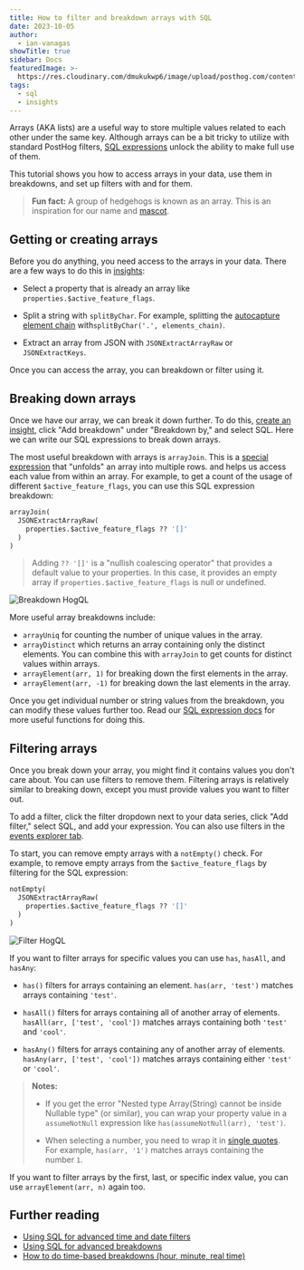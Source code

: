```yaml
---
title: How to filter and breakdown arrays with SQL
date: 2023-10-05
author:
  - ian-vanagas
showTitle: true
sidebar: Docs
featuredImage: >-
  https://res.cloudinary.com/dmukukwp6/image/upload/posthog.com/contents/images/tutorials/banners/tutorial-17.png
tags:
  - sql
  - insights
---
```


Arrays (AKA lists) are a useful way to store multiple values related to each other under the same key. Although arrays can be a bit tricky to utilize with standard PostHog filters, [SQL expressions](/docs/sql/expressions) unlock the ability to make full use of them. 

This tutorial shows you how to access arrays in your data, use them in breakdowns, and set up filters with and for them.

> **Fun fact:** A group of hedgehogs is known as an array. This is an inspiration for our name and [mascot](/community/profiles/720).

## Getting or creating arrays

Before you do anything, you need access to the arrays in your data. There are a few ways to do this in [insights](https://app.posthog.com/home):

- Select a property that is already an array like `properties.$active_feature_flags`.

- Split a string with `splitByChar`.  For example, splitting the [autocapture element chain](/tutorials/hogql-autocapture) with`splitByChar('.', elements_chain)`.

- Extract an array from JSON with `JSONExtractArrayRaw` or `JSONExtractKeys`.

Once you can access the array, you can breakdown or filter using it.

## Breaking down arrays

Once we have our array, we can break it down further. To do this, [create an insight](https://app.posthog.com/insights/new), click "Add breakdown" under "Breakdown by," and select SQL. Here we can write our SQL expressions to break down arrays. 

The most useful breakdown with arrays is `arrayJoin`. This is a [special expression](https://clickhouse.com/docs/en/sql-reference/functions/array-join) that "unfolds" an array into multiple rows. and helps us access each value from within an array. For example, to get a count of the usage of different `$active_feature_flags`, you can use this SQL expression breakdown:

```sql
arrayJoin(
  JSONExtractArrayRaw(
    properties.$active_feature_flags ?? '[]'
  )
)
```

> Adding `?? '[]'`  is a "nullish coalescing operator" that provides a default value to your properties. In this case, it provides an empty array if `properties.$active_feature_flags` is null or undefined.

![Breakdown HogQL](https://res.cloudinary.com/dmukukwp6/image/upload/v1710055416/posthog.com/contents/images/tutorials/array-filter-breakdown/breakdown.png)

More useful array breakdowns include:

- `arrayUniq` for counting the number of unique values in the array.
- `arrayDistinct` which returns an array containing only the distinct elements. You can combine this with `arrayJoin` to get counts for distinct values within arrays.
- `arrayElement(arr, 1)` for breaking down the first elements in the array.
- `arrayElement(arr, -1)` for breaking down the last elements in the array.

Once you get individual number or string values from the breakdown, you can modify these values further too. Read our [SQL expression docs](/docs/sql/expressions) for more useful functions for doing this.

## Filtering arrays

Once you break down your array, you might find it contains values you don't care about. You can use filters to remove them. Filtering arrays is relatively similar to breaking down, except you must provide values you want to filter out.

To add a filter, click the filter dropdown next to your data series, click "Add filter," select SQL, and add your expression. You can also use filters in the [events explorer tab](https://app.posthog.com/events).

To start, you can remove empty arrays with a `notEmpty()` check. For example, to remove empty arrays from the `$active_feature_flags` by filtering for the SQL expression:

```sql
notEmpty(
  JSONExtractArrayRaw(
    properties.$active_feature_flags ?? '[]'
  )
)
```

![Filter HogQL](https://res.cloudinary.com/dmukukwp6/image/upload/v1710055416/posthog.com/contents/images/tutorials/array-filter-breakdown/filter.png)

If you want to filter arrays for specific values you can use `has`, `hasAll`, and `hasAny`:

- `has()` filters for arrays containing an element. `has(arr, 'test')` matches arrays containing `'test'`.

- `hasAll()` filters for arrays containing all of another array of elements. `hasAll(arr, ['test', 'cool'])` matches arrays containing both `'test'` and `'cool'`.

- `hasAny()` filters for arrays containing any of another array of elements. `hasAny(arr, ['test', 'cool'])` matches arrays containing either `'test'` or `'cool'`.

> **Notes:**
>
> - If you get the error "Nested type Array(String) cannot be inside Nullable type" (or similar), you can wrap your property value in a `assumeNotNull` expression like `has(assumeNotNull(arr), 'test')`.
> 
> - When selecting a number, you need to wrap it in [single quotes](/docs/sql/expressions#accessible-data). For example, `has(arr, '1')` matches arrays containing the number `1`.

If you want to filter arrays by the first, last, or specific index value, you can use `arrayElement(arr, n)` again too.

## Further reading

- [Using SQL for advanced time and date filters](/tutorials/hogql-date-time-filters)
- [Using SQL for advanced breakdowns](/tutorials/hogql-breakdowns)
- [How to do time-based breakdowns (hour, minute, real time)](/tutorials/time-breakdowns)

<NewsletterForm />